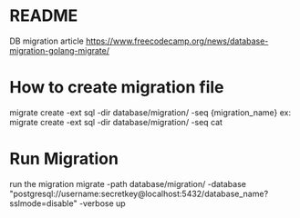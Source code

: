 # README

DB migration article https://www.freecodecamp.org/news/database-migration-golang-migrate/

# How to create migration file

migrate create -ext sql -dir database/migration/ -seq {migration_name} ex: migrate create -ext sql -dir database/migration/ -seq cat

# Run Migration

run the migration migrate -path database/migration/ -database "postgresql://username:secretkey@localhost:5432/database_name?sslmode=disable" -verbose up